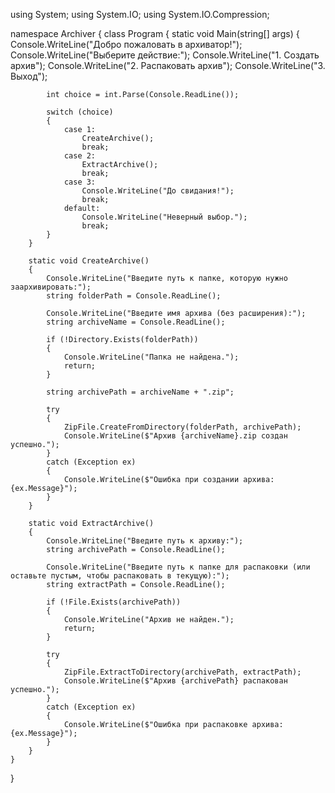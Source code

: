 using System;
using System.IO;
using System.IO.Compression;

namespace Archiver
{
    class Program
    {
        static void Main(string[] args)
        {
            Console.WriteLine("Добро пожаловать в архиватор!");
            Console.WriteLine("Выберите действие:");
            Console.WriteLine("1. Создать архив");
            Console.WriteLine("2. Распаковать архив");
            Console.WriteLine("3. Выход");

            int choice = int.Parse(Console.ReadLine());

            switch (choice)
            {
                case 1:
                    CreateArchive();
                    break;
                case 2:
                    ExtractArchive();
                    break;
                case 3:
                    Console.WriteLine("До свидания!");
                    break;
                default:
                    Console.WriteLine("Неверный выбор.");
                    break;
            }
        }

        static void CreateArchive()
        {
            Console.WriteLine("Введите путь к папке, которую нужно заархивировать:");
            string folderPath = Console.ReadLine();

            Console.WriteLine("Введите имя архива (без расширения):");
            string archiveName = Console.ReadLine();

            if (!Directory.Exists(folderPath))
            {
                Console.WriteLine("Папка не найдена.");
                return;
            }

            string archivePath = archiveName + ".zip";

            try
            {
                ZipFile.CreateFromDirectory(folderPath, archivePath);
                Console.WriteLine($"Архив {archiveName}.zip создан успешно.");
            }
            catch (Exception ex)
            {
                Console.WriteLine($"Ошибка при создании архива: {ex.Message}");
            }
        }

        static void ExtractArchive()
        {
            Console.WriteLine("Введите путь к архиву:");
            string archivePath = Console.ReadLine();

            Console.WriteLine("Введите путь к папке для распаковки (или оставьте пустым, чтобы распаковать в текущую):");
            string extractPath = Console.ReadLine();

            if (!File.Exists(archivePath))
            {
                Console.WriteLine("Архив не найден.");
                return;
            }

            try
            {
                ZipFile.ExtractToDirectory(archivePath, extractPath);
                Console.WriteLine($"Архив {archivePath} распакован успешно.");
            }
            catch (Exception ex)
            {
                Console.WriteLine($"Ошибка при распаковке архива: {ex.Message}");
            }
        }
    }
}

